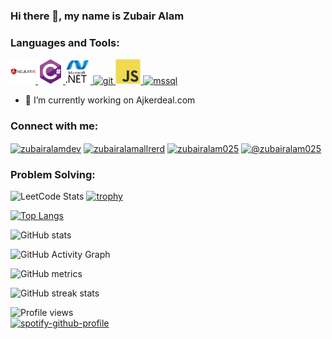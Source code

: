 ### Hi there 👋, my name is Zubair Alam 

<h3 align="left">Languages and Tools:</h3>
<p align="left"> <a href="https://angular.io" target="_blank" rel="noreferrer"> <img src="https://raw.githubusercontent.com/devicons/devicon/master/icons/angularjs/angularjs-original-wordmark.svg" alt="angularjs" width="40" height="40"/> </a> <a href="https://www.w3schools.com/cs/" target="_blank" rel="noreferrer"> <img src="https://raw.githubusercontent.com/devicons/devicon/master/icons/csharp/csharp-original.svg" alt="csharp" width="40" height="40"/> </a> <a href="https://dotnet.microsoft.com/" target="_blank" rel="noreferrer"> <img src="https://raw.githubusercontent.com/devicons/devicon/master/icons/dot-net/dot-net-original-wordmark.svg" alt="dotnet" width="40" height="40"/> </a> <a href="https://git-scm.com/" target="_blank" rel="noreferrer"> <img src="https://www.vectorlogo.zone/logos/git-scm/git-scm-icon.svg" alt="git" width="40" height="40"/> </a> <a href="https://developer.mozilla.org/en-US/docs/Web/JavaScript" target="_blank" rel="noreferrer"> <img src="https://raw.githubusercontent.com/devicons/devicon/master/icons/javascript/javascript-original.svg" alt="javascript" width="40" height="40"/> </a> <a href="https://www.microsoft.com/en-us/sql-server" target="_blank" rel="noreferrer"> <img src="https://www.svgrepo.com/show/303229/microsoft-sql-server-logo.svg" alt="mssql" width="40" height="40"/> </a> </p>

- 🔭 I’m currently working on Ajkerdeal.com 

<h3 align="left">Connect with me:</h3>
<p align="left">
<a href="https://linkedin.com/in/zubairalamdev" target="blank"><img align="center" src="https://raw.githubusercontent.com/rahuldkjain/github-profile-readme-generator/master/src/images/icons/Social/linked-in-alt.svg" alt="zubairalamdev" height="30" width="40" /></a>
<a href="https://fb.com/zubairalamallrerd" target="blank"><img align="center" src="https://raw.githubusercontent.com/rahuldkjain/github-profile-readme-generator/master/src/images/icons/Social/facebook.svg" alt="zubairalamallrerd" height="30" width="40" /></a>
<a href="https://www.leetcode.com/zubairalam025" target="blank"><img align="center" src="https://raw.githubusercontent.com/rahuldkjain/github-profile-readme-generator/master/src/images/icons/Social/leet-code.svg" alt="zubairalam025" height="30" width="40" /></a>
<a href="https://www.hackerearth.com/@zubairalam025" target="blank"><img align="center" src="https://raw.githubusercontent.com/rahuldkjain/github-profile-readme-generator/master/src/images/icons/Social/hackerearth.svg" alt="@zubairalam025" height="30" width="40" /></a>
</p>
<h3 align="left">Problem Solving:</h3>

![LeetCode Stats](https://leetcard.jacoblin.cool/zubairalam025?theme=forest&font=Basic&ext=heatmap)
[![trophy](https://github-profile-trophy.vercel.app/?username=zubairalamsub)](https://github.com/ryo-ma/github-profile-trophy)

[![Top Langs](https://github-readme-stats.vercel.app/api/top-langs/?username=zubairalamsub)](https://github.com/anuraghazra/github-readme-stats)

![GitHub stats](https://github-readme-stats.vercel.app/api?username=zubairalamsub&show_icons=true&count_private=true)  

![GitHub Activity Graph](https://activity-graph.herokuapp.com/graph?username=zubairalamsub)  

![GitHub metrics](https://metrics.lecoq.io/zubairalamsub)  

![GitHub streak stats](https://github-readme-streak-stats.herokuapp.com/?user=zubairalamsub)  

![Profile views](https://gpvc.arturio.dev/zubairalamsub)  
[![spotify-github-profile](https://spotify-github-profile.vercel.app/api/view?uid=31ebgf672vmog4l6ogmkklb7mo3m&cover_image=true&theme=default)](https://spotify-github-profile.vercel.app/api/view?uid=31ebgf672vmog4l6ogmkklb7mo3m&redirect=true)
